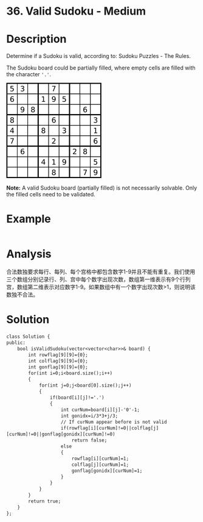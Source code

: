 # 36. Valid Sudoku - Medium

# Description
Determine if a Sudoku is valid, according to: Sudoku Puzzles - The Rules.

The Sudoku board could be partially filled, where empty cells are filled with the character `'.'`.

![sudoku_example](https://raw.githubusercontent.com/AlistarHu/alistarhu.github.io/master/img/Leetcode36_sudoku_example.png)

**Note:** A valid Sudoku board (partially filled) is not necessarily solvable. Only the filled cells need to be validated.

# Example
```

```

# Analysis
合法数独要求每行、每列、每个宫格中都包含数字1-9并且不能有重复。我们使用三个数组分别记录行、列、宫中每个数字出现次数，数组第一维表示有9个行列宫，数组第二维表示对应数字1-9。如果数组中有一个数字出现次数>1，则说明该数独不合法。

# Solution
```
class Solution {
public:
    bool isValidSudoku(vector<vector<char>>& board) {
        int rowflag[9][9]={0};
        int colflag[9][9]={0};
        int gonflag[9][9]={0};
        for(int i=0;i<board.size();i++)
        {
            for(int j=0;j<board[0].size();j++)
            {
                if(board[i][j]!='.')
                {
                    int curNum=board[i][j]-'0'-1;
                    int gonidx=i/3*3+j/3;
                    // If curNum appear before is not valid
                    if(rowflag[i][curNum]!=0||colflag[j][curNum]!=0||gonflag[gonidx][curNum]!=0)
                        return false;
                    else
                    {
                        rowflag[i][curNum]=1;
                        colflag[j][curNum]=1;
                        gonflag[gonidx][curNum]=1;
                    }
                }
            }
        }
        return true;
    }
};
```

